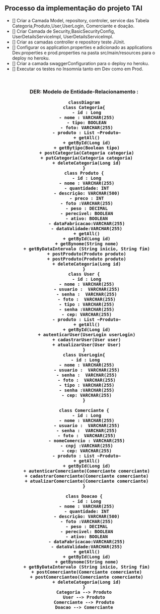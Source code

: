 
 ## Processo da implementação do projeto TAI
  
  

- [] Criar a Camada Model, repository, controler, service das Tabela Categoria,Produto,User,UserLogin, Comerciante e doação.
- [] Criar Camada de Security,BasicSecurityConfig, UserDetailsServiceImpl, UserDetailsServiceImpl.
- [] Criar as camadas controller e repository teste JUnit.
- [] Configurar os application.properties e adicionado as applications Dev.properties e prod.properties na pasta src/main/resources para o deploy no heroku.
- [] Criar a camada swaggerConfiguration para o deploy no heroku. 
- [] Executar os testes no Insomnia tanto em Dev como em Prod.             

 
 


<br>
<h3 align="center">
DER: Modelo de Entidade-Relacionamento :
  
```mermaid
classDiagram
class Categoria{
  - id : Long
  - nome : VARCHAR(255)
  - tipo: BOOLEAN
  - foto: VARCHAR(255)
  - produto : List ~Produto~
  + getAll()
  + getById(Long id)
  + getBytipo(Boolean tipo)
  + postCategoria(Categoria categoria)
  + putCategoria(Categoria categoria)
  + deleteCategoria(Long id)
}
class Produto {
  - id : Long
  - nome : VARCHAR(255)
  - quantidade: INT
  - descrição: VARCHAR(500)
  - preco : INT
  - foto :VARCHAR(255)
  - peso : DECIMAL
  - perecivel: BOOLEAN
  - ativo: BOOLEAN
  - dataFabricacao:VARCHAR(255)
  - dataValidade:VARCHAR(255)
  + getAll()
  + getById(Long id)
  + getBynome(String nome)
  + getByDataIntervalo (String inicio, String fim)
  + postProduto(Produto produto)
  + postProduto(Produto produto)
  + deleteCategoria(Long id)
}
class User {
  - id : Long
  - nome : VARCHAR(255)
  - usuario :  VARCHAR(255)
  - senha :  VARCHAR(255)
  - foto :  VARCHAR(255)
  - tipo : VARCHAR(255)
  - senha :VARCHAR(255)
  - cep: VARCHAR(255)
  - produto : List ~Produto~
  + getAll()
  + getById(Long id)
  + autenticarUser(UserLogin userLogin)
  + cadastrarUser(User user)
  + atualizarUser(User User)
}
class UserLogin{
 - id : Long
  - nome : VARCHAR(255)
  - usuario :  VARCHAR(255)
  - senha :  VARCHAR(255)
  - foto :  VARCHAR(255)
  - tipo : VARCHAR(255)
  - senha :VARCHAR(255)
  - cep: VARCHAR(255)
}

class Comerciante {
  - id : Long
  - nome : VARCHAR(255)
  - usuario :  VARCHAR(255)
  - senha :  VARCHAR(255)
  - foto :  VARCHAR(255)
  - nomeComercio : VARCHAR(255)
  - cnpj :VARCHAR(255)
  - cep: VARCHAR(255)
  - produto : List ~Produto~
  + getAll()
  + getById(Long id)
  + autenticarComerciante(Comerciante comerciante)
  + cadastrarComerciante(Comerciante comerciante)
  + atualizarComerciante(Comerciante comerciante)
}

class Doacao {
  - id : Long
  - nome : VARCHAR(255)
  - quantidade: INT
  - descrição: VARCHAR(500)
  - foto :VARCHAR(255)
  - peso : DECIMAL
  - perecivel: BOOLEAN
  - ativo: BOOLEAN
  - dataFabricacao:VARCHAR(255)
  - dataValidade:VARCHAR(255)
  + getAll()
  + getById(Long id)
  + getBynome(String nome)
  + getByDataIntervalo (String inicio, String fim)
  + postComerciante(Comerciante comerciante)
  + postComercianteo(Comerciante comerciante)
  + deleteCategoria(Long id)
}
Categoria --> Produto
User --> Produto
Comerciante --> Produto
Doacao --> Comerciante

```  
